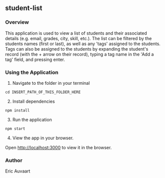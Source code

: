 ## student-list

### Overview

This application is used to view a list of students and their associated details (e.g. email, grades, city, skill, etc.). The list can be filtered by the students names (first or last), as well as any 'tags' assigned to the students. Tags can also be assigned to the students by expanding the student's record (with the + arrow on their record), typing a tag name in the 'Add a tag' field, and pressing enter.

### Using the Application

1. Navigate to the folder in your terminal

`cd INSERT_PATH_OF_THIS_FOLDER_HERE`

2. Install dependencies

`npm install`

3. Run the application

`npm start`

4. View the app in your browser.

Open [http://localhost:3000](http://localhost:3000) to view it in the browser.

### Author

Eric Auvaart
